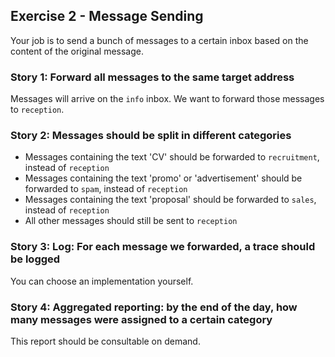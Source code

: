 ## Exercise 2 - Message Sending
Your job is to send a bunch of messages to a certain inbox based on the content of the original message.

### Story 1: Forward all messages to the same target address
Messages will arrive on the `info` inbox. We want to forward those messages to `reception`.

### Story 2: Messages should be split in different categories
* Messages containing the text 'CV' should be forwarded to `recruitment`, instead of `reception`
* Messages containing the text 'promo' or 'advertisement' should be forwarded to `spam`, instead of `reception`
* Messages containing the text 'proposal' should be forwarded to `sales`, instead of `reception`
* All other messages should still be sent to `reception`

### Story 3: Log: For each message we forwarded, a trace should be logged
You can choose an implementation yourself.

### Story 4: Aggregated reporting: by the end of the day, how many messages were assigned to a certain category
This report should be consultable on demand. 
